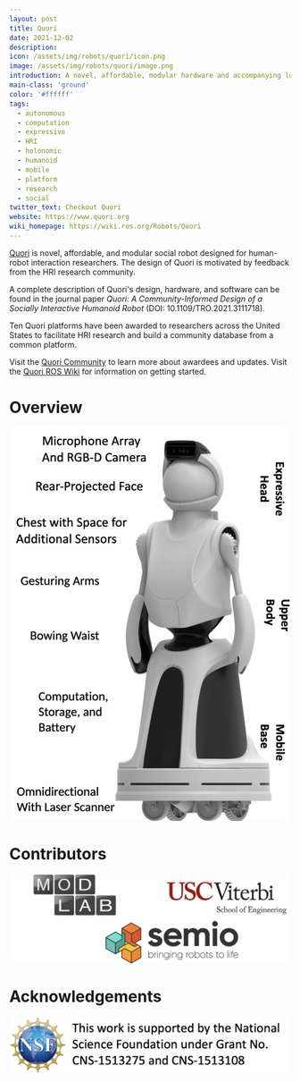 ```yaml
---
layout: post
title: Quori
date: 2021-12-02
description:
icon: /assets/img/robots/quori/icon.png
image: /assets/img/robots/quori/image.png
introduction: A novel, affordable, modular hardware and accompanying low-level software platform for enabling non-contact human-robot interaction research.
main-class: 'ground'
color: '#ffffff'
tags:
  - autonomous
  - computation
  - expressive
  - HRI
  - holonomic
  - humanoid
  - mobile
  - platform
  - research
  - social
twitter_text: Checkout Quori
website: https://www.quori.org
wiki_homepage: https://wiki.ros.org/Robots/Quori
---
```


[Quori](https://www.quori.org) is novel, affordable, and modular social robot designed for human-robot interaction researchers. The design of Quori is motivated by feedback from the HRI research community.

A complete description of Quori's design, hardware, and software can be found in the journal paper *Quori: A Community-Informed Design of a Socially Interactive Humanoid Robot* (DOI: 10.1109/TRO.2021.3111718).

Ten Quori platforms have been awarded to researchers across the United States to facilitate HRI research and build a community database from a common platform.

Visit the [Quori Community](https://www.quori.org/community) to learn more about awardees and updates.
Visit the [Quori ROS Wiki](https://wiki.ros.org/Robots/Quori) for information on getting started.

# Overview
![Hardware Overview](/assets/img/robots/quori/hardware-overview.png)

# Contributors
![Organization Logos](/assets/img/robots/quori/org-logos.png)

# Acknowledgements

![NSF Acknowledgement](/assets/img/robots/quori/nsf-acknowledgement.png)